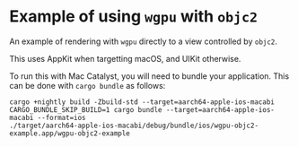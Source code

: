 # Example of using `wgpu` with `objc2`

An example of rendering with `wgpu` directly to a view controlled by `objc2`.

This uses AppKit when targetting macOS, and UIKit otherwise.

To run this with Mac Catalyst, you will need to bundle your application. This can be done with `cargo bundle` as follows:
```
cargo +nightly build -Zbuild-std --target=aarch64-apple-ios-macabi
CARGO_BUNDLE_SKIP_BUILD=1 cargo bundle --target=aarch64-apple-ios-macabi --format=ios
./target/aarch64-apple-ios-macabi/debug/bundle/ios/wgpu-objc2-example.app/wgpu-objc2-example
```
